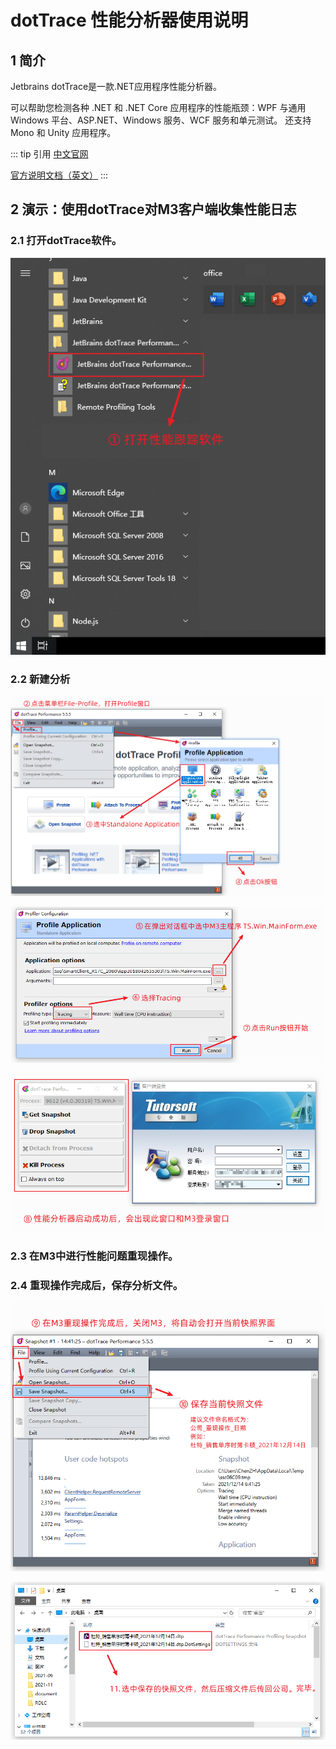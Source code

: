 # dotTrace 性能分析器使用说明

## 1 简介

Jetbrains dotTrace是一款.NET应用程序性能分析器。

可以帮助您检测各种 .NET 和 .NET Core 应用程序的性能瓶颈：WPF 与通用 Windows 平台、ASP.NET、Windows 服务、WCF 服务和单元测试。 还支持 Mono 和 Unity 应用程序。

::: tip 引用
[中文官网](https://www.jetbrains.com/zh-cn/profiler/)

[官方说明文档（英文）](https://www.jetbrains.com/help/profiler/Introduction.html)
:::

## 2 演示：使用dotTrace对M3客户端收集性能日志

### 2.1 打开dotTrace软件。

![](/images/Jetbrains-dotTrace/step1.png)

### 2.2 新建分析

![](/images/Jetbrains-dotTrace/step234.png)

![](/images/Jetbrains-dotTrace/step567.png)

![](/images/Jetbrains-dotTrace/step8.png)

### 2.3 在M3中进行性能问题重现操作。

### 2.4 重现操作完成后，保存分析文件。

![](/images/Jetbrains-dotTrace/step910.png)

![](/images/Jetbrains-dotTrace/step11.png)